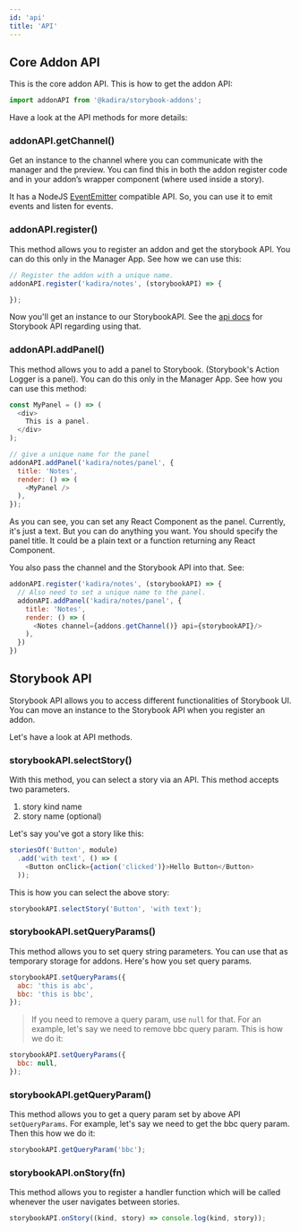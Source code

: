 ```yaml
---
id: 'api'
title: 'API'
---
```


## Core Addon API

This is the core addon API. This is how to get the addon API:

```js
import addonAPI from '@kadira/storybook-addons';
```

Have a look at the API methods for more details:

### addonAPI.getChannel()

Get an instance to the channel where you can communicate with the manager and the preview. You can find this in both the addon register code and in your addon’s wrapper component (where used inside a story).

It has a NodeJS [EventEmitter](https://nodejs.org/api/events.html) compatible API. So, you can use it to emit events and listen for events.

### addonAPI.register()

This method allows you to register an addon and get the storybook API. You can do this only in the Manager App.
See how we can use this:

```js
// Register the addon with a unique name.
addonAPI.register('kadira/notes', (storybookAPI) => {

});
```

Now you'll get an instance to our StorybookAPI. See the [api docs](/docs/react-storybook/addons/api#storybook-api) for Storybook API regarding using that.

### addonAPI.addPanel()

This method allows you to add a panel to Storybook. (Storybook's Action Logger is a panel). You can do this only in the Manager App.
See how you can use this method:

```js
const MyPanel = () => (
  <div>
    This is a panel.
  </div>
);

// give a unique name for the panel
addonAPI.addPanel('kadira/notes/panel', {
  title: 'Notes',
  render: () => (
    <MyPanel />
  ),
});
```

As you can see, you can set any React Component as the panel. Currently, it's just a text. But you can do anything you want. You should specify the panel title. It could be a plain text or a function returning any React Component.

You also pass the channel and the Storybook API into that. See:

```js
addonAPI.register('kadira/notes', (storybookAPI) => {
  // Also need to set a unique name to the panel.
  addonAPI.addPanel('kadira/notes/panel', {
    title: 'Notes',
    render: () => (
      <Notes channel={addons.getChannel()} api={storybookAPI}/>
    ),
  })
})
```

## Storybook API

Storybook API allows you to access different functionalities of Storybook UI. You can move an instance to the Storybook API when you register an addon.

Let's have a look at API methods.

### storybookAPI.selectStory()

With this method, you can select a story via an API. This method accepts two parameters.

1.  story kind name
2.  story name (optional)

Let's say you've got a story like this:

```js
storiesOf('Button', module)
  .add('with text', () => (
    <Button onClick={action('clicked')}>Hello Button</Button>
  ));
```

This is how you can select the above story:

```js
storybookAPI.selectStory('Button', 'with text');
```

### storybookAPI.setQueryParams()

This method allows you to set query string parameters. You can use that as temporary storage for addons. Here's how you set query params.

```js
storybookAPI.setQueryParams({
  abc: 'this is abc',
  bbc: 'this is bbc',
});
```

> If you need to remove a query param, use `null` for that. For an example, let's say we need to remove bbc query param. This is how we do it:

```js
storybookAPI.setQueryParams({
  bbc: null,
});
```

### storybookAPI.getQueryParam()

This method allows you to get a query param set by above API `setQueryParams`. For example, let's say we need to get the bbc query param. Then this how we do it:

```js
storybookAPI.getQueryParam('bbc');
```

### storybookAPI.onStory(fn)

This method allows you to register a handler function which will be called whenever the user navigates between stories.

```js
storybookAPI.onStory((kind, story) => console.log(kind, story));
```
